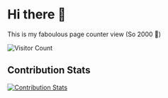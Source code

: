 # Hi there 👋
This is my faboulous page counter view (So 2000 🤩)

![Visitor Count](https://profile-counter.glitch.me/kevinpy/count.svg)

## Contribution Stats

[![Contribution Stats](https://github-contribution-stats.vercel.app/api/?username=kevinpy)](https://github.com/kevinpy/github-contribution-stats/)

<!--
**KevinPy/kevinpy** is a ✨ _special_ ✨ repository because its `README.md` (this file) appears on your GitHub profile.

Here are some ideas to get you started:

- 🔭 I’m currently working on ...
- 🌱 I’m currently learning ...
- 👯 I’m looking to collaborate on ...
- 🤔 I’m looking for help with ...
- 💬 Ask me about ...
- 📫 How to reach me: ...
- 😄 Pronouns: ...
- ⚡ Fun fact: ...
-->
